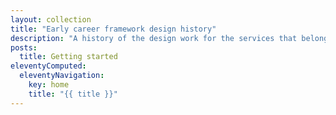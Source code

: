```yaml
---
layout: collection
title: "Early career framework design history"
description: "A history of the design work for the services that belong to the Early Career Framework (ECF), within the continuing professional development (CPD) programme for teachers"
posts:
  title: Getting started
eleventyComputed:
  eleventyNavigation:
    key: home
    title: "{{ title }}"
---
```

